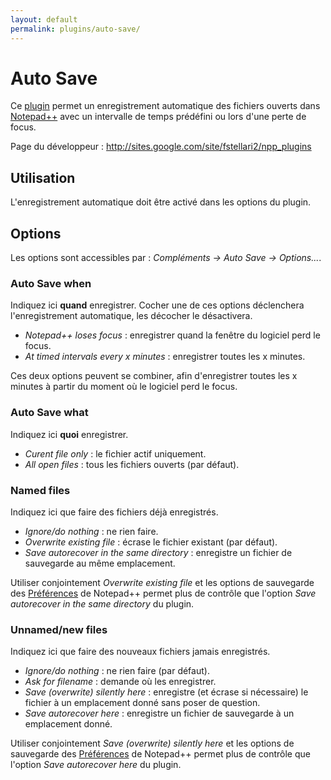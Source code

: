 ```yaml
---
layout: default
permalink: plugins/auto-save/
---
```

# Auto Save

Ce [plugin](plugins.md) permet un enregistrement automatique des fichiers ouverts dans [Notepad++](notepad++.md) avec un intervalle de temps prédéfini ou lors d'une perte de focus.

Page du développeur : <http://sites.google.com/site/fstellari2/npp_plugins>

## Utilisation

L'enregistrement automatique doit être activé dans les options du plugin.

## Options

Les options sont accessibles par : *Compléments -> Auto Save -> Options...*.

### Auto Save when

Indiquez ici **quand** enregistrer. Cocher une de ces options déclenchera l'enregistrement automatique, les décocher le désactivera.

- *Notepad++ loses focus* : enregistrer quand la fenêtre du logiciel perd le focus.
- *At timed intervals every x minutes* : enregistrer toutes les x minutes.

Ces deux options peuvent se combiner, afin d'enregistrer toutes les x minutes à partir du moment où le logiciel perd le focus.

### Auto Save what

Indiquez ici **quoi** enregistrer.

- *Curent file only* : le fichier actif uniquement.
- *All open files* : tous les fichiers ouverts (par défaut).

### Named files

Indiquez ici que faire des fichiers déjà enregistrés.

- *Ignore/do nothing* : ne rien faire.
- *Overwrite existing file* : écrase le fichier existant (par défaut).
- *Save autorecover in the same directory* : enregistre un fichier de sauvegarde au même emplacement.

Utiliser conjointement *Overwrite existing file* et les options de sauvegarde des [Préférences](préférences.md) de Notepad++ permet plus de contrôle que l'option *Save autorecover in the same directory* du plugin.

### Unnamed/new files

Indiquez ici que faire des nouveaux fichiers jamais enregistrés.

- *Ignore/do nothing* : ne rien faire (par défaut).
- *Ask for filename* : demande où les enregistrer.
- *Save (overwrite) silently here* : enregistre (et écrase si nécessaire) le fichier à un emplacement donné sans poser de question.
- *Save autorecover here* : enregistre un fichier de sauvegarde à un emplacement donné.

Utiliser conjointement *Save (overwrite) silently here* et les options de sauvegarde des [Préférences](préférences.md) de Notepad++ permet plus de contrôle que l'option *Save autorecover here* du plugin.